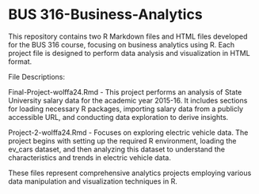 # BUS 316-Business-Analytics

This repository contains two R Markdown files and HTML files developed for the BUS 316 course, focusing on business analytics using R. Each project file is designed to perform data analysis and visualization in HTML format.

File Descriptions:

Final-Project-wolffa24.Rmd - This project performs an analysis of State University salary data for the academic year 2015-16. It includes sections for loading necessary R packages, importing salary data from a publicly accessible URL, and conducting data exploration to derive insights.

Project-2-wolffa24.Rmd - Focuses on exploring electric vehicle data. The project begins with setting up the required R environment, loading the ev_cars dataset, and then analyzing this dataset to understand the characteristics and trends in electric vehicle data.

These files represent comprehensive analytics projects employing various data manipulation and visualization techniques in R.

